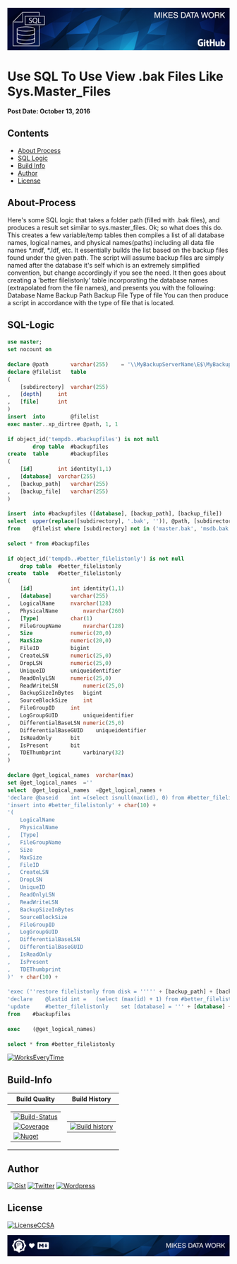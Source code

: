 ![MIKES DATA WORK GIT REPO](https://raw.githubusercontent.com/mikesdatawork/images/master/git_mikes_data_work_banner_01.png "Mikes Data Work")        

# Use SQL To Use View .bak Files Like Sys.Master_Files
**Post Date: October 13, 2016**        



## Contents    
- [About Process](##About-Process)  
- [SQL Logic](#SQL-Logic)  
- [Build Info](#Build-Info)  
- [Author](#Author)  
- [License](#License)       

## About-Process

<p>Here's some SQL logic that takes a folder path (filled with .bak files), and produces a result set similar to sys.master_files.
Ok; so what does this do. This creates a few variable/temp tables then compiles a list of all database names, logical names, and physical names(paths) including all data file names *.mdf, *.ldf, etc.
It essentially builds the list based on the backup files found under the given path. The script will assume backup files are simply named after the database it's self which is an extremely simplified convention, but change accordingly if you see the need. It then goes about creating a 'better filelistonly' table incorporating the database names (extrapolated from the file names), and presents you with the following:
Database Name
Backup Path
Backup File
Type of file
You can then produce a script in accordance with the type of file that is located. </p>      


## SQL-Logic
```SQL
use master;
set nocount on
 
declare @path       varchar(255)    = '\\MyBackupServerName\E$\MyBackupFolder'
declare @filelist   table
(
    [subdirectory]  varchar(255)
,   [depth]     int
,   [file]      int
)
insert  into        @filelist
exec master..xp_dirtree @path, 1, 1
 
if object_id('tempdb..#backupfiles') is not null
        drop table  #backupfiles
create  table       #backupfiles
(
    [id]        int identity(1,1)
,   [database]  varchar(255)
,   [backup_path]   varchar(255)
,   [backup_file]   varchar(255)
)
 
insert  into #backupfiles ([database], [backup_path], [backup_file])
select  upper(replace([subdirectory], '.bak', '')), @path, [subdirectory]
from    @filelist where [subdirectory] not in ('master.bak', 'msdb.bak', 'model.bak')
 
select * from #backupfiles
 
if object_id('tempdb..#better_filelistonly') is not null
    drop table  #better_filelistonly
create  table   #better_filelistonly
(
    [id]            int identity(1,1)
,   [database]      varchar(255)
,   LogicalName     nvarchar(128)
,   PhysicalName        nvarchar(260)
,   [Type]          char(1)
,   FileGroupName       nvarchar(128)
,   Size            numeric(20,0)
,   MaxSize         numeric(20,0)
,   FileID          bigint
,   CreateLSN       numeric(25,0)
,   DropLSN         numeric(25,0)
,   UniqueID        uniqueidentifier
,   ReadOnlyLSN     numeric(25,0)
,   ReadWriteLSN        numeric(25,0)
,   BackupSizeInBytes   bigint
,   SourceBlockSize     int
,   FileGroupID     int
,   LogGroupGUID        uniqueidentifier
,   DifferentialBaseLSN numeric(25,0)
,   DifferentialBaseGUID    uniqueidentifier
,   IsReadOnly      bit
,   IsPresent       bit
,   TDEThumbprint       varbinary(32) 
)
 
declare @get_logical_names  varchar(max)
set @get_logical_names  =''
select  @get_logical_names  =@get_logical_names +
'declare @baseid    int =(select isnull(max(id), 0) from #better_filelistonly)' + char(10) +
'insert into #better_filelistonly' + char(10) +
'(
    LogicalName
,   PhysicalName
,   [Type]
,   FileGroupName
,   Size
,   MaxSize
,   FileID
,   CreateLSN
,   DropLSN
,   UniqueID
,   ReadOnlyLSN
,   ReadWriteLSN
,   BackupSizeInBytes
,   SourceBlockSize
,   FileGroupID
,   LogGroupGUID
,   DifferentialBaseLSN
,   DifferentialBaseGUID
,   IsReadOnly
,   IsPresent
,   TDEThumbprint
)'  + char(10) + 
 
'exec (''restore filelistonly from disk = ''''' + [backup_path] + [backup_file] + ''''''');' + char(10) +
'declare    @lastid int =   (select (max(id) + 1) from #better_filelistonly)' + char(10) +
'update     #better_filelistonly    set [database] = ''' + [database] + ''' where [id] between @baseid and @lastid' + char(10) + 'go' + char(10) + char(10)
from    #backupfiles
 
exec    (@get_logical_names)
 
select * from #better_filelistonly
```


[![WorksEveryTime](https://forthebadge.com/images/badges/60-percent-of-the-time-works-every-time.svg)](https://shitday.de/)

## Build-Info

| Build Quality | Build History |
|--|--|
|<table><tr><td>[![Build-Status](https://ci.appveyor.com/api/projects/status/pjxh5g91jpbh7t84?svg?style=flat-square)](#)</td></tr><tr><td>[![Coverage](https://coveralls.io/repos/github/tygerbytes/ResourceFitness/badge.svg?style=flat-square)](#)</td></tr><tr><td>[![Nuget](https://img.shields.io/nuget/v/TW.Resfit.Core.svg?style=flat-square)](#)</td></tr></table>|<table><tr><td>[![Build history](https://buildstats.info/appveyor/chart/tygerbytes/resourcefitness)](#)</td></tr></table>|

## Author

[![Gist](https://img.shields.io/badge/Gist-MikesDataWork-<COLOR>.svg)](https://gist.github.com/mikesdatawork)
[![Twitter](https://img.shields.io/badge/Twitter-MikesDataWork-<COLOR>.svg)](https://twitter.com/mikesdatawork)
[![Wordpress](https://img.shields.io/badge/Wordpress-MikesDataWork-<COLOR>.svg)](https://mikesdatawork.wordpress.com/)

      
## License
[![LicenseCCSA](https://img.shields.io/badge/License-CreativeCommonsSA-<COLOR>.svg)](https://creativecommons.org/share-your-work/licensing-types-examples/)

![Mikes Data Work](https://raw.githubusercontent.com/mikesdatawork/images/master/git_mikes_data_work_banner_02.png "Mikes Data Work")

